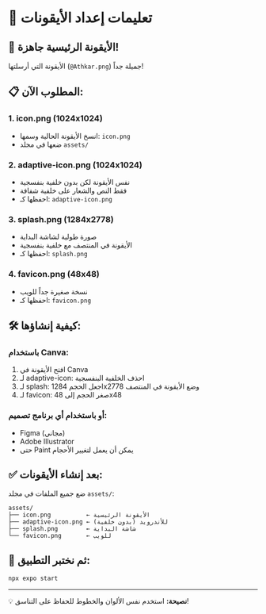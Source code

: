 # 📱 تعليمات إعداد الأيقونات

## 🎨 الأيقونة الرئيسية جاهزة!
الأيقونة التي أرسلتها (`@Athkar.png`) جميلة جداً! 

## 📋 المطلوب الآن:

### 1. **icon.png** (1024x1024)
- انسخ الأيقونة الحالية وسمها: `icon.png`
- ضعها في مجلد `assets/`

### 2. **adaptive-icon.png** (1024x1024)  
- نفس الأيقونة لكن بدون خلفية بنفسجية
- فقط النص والشعار على خلفية شفافة
- احفظها كـ: `adaptive-icon.png`

### 3. **splash.png** (1284x2778)
- صورة طولية لشاشة البداية
- الأيقونة في المنتصف مع خلفية بنفسجية
- احفظها كـ: `splash.png`

### 4. **favicon.png** (48x48)
- نسخة صغيرة جداً للويب
- احفظها كـ: `favicon.png`

## 🛠️ كيفية إنشاؤها:

### باستخدام Canva:
1. افتح الأيقونة في Canva
2. لـ adaptive-icon: احذف الخلفية البنفسجية
3. لـ splash: اجعل الحجم 1284x2778 وضع الأيقونة في المنتصف
4. لـ favicon: صغر الحجم إلى 48x48

### أو باستخدام أي برنامج تصميم:
- Figma (مجاني)
- Adobe Illustrator  
- حتى Paint يمكن أن يعمل لتغيير الأحجام

## ✅ بعد إنشاء الأيقونات:
ضع جميع الملفات في مجلد `assets/`:
```
assets/
├── icon.png          ← الأيقونة الرئيسية
├── adaptive-icon.png ← للأندرويد (بدون خلفية)
├── splash.png        ← شاشة البداية
└── favicon.png       ← للويب
```

## 🚀 ثم نختبر التطبيق:
```bash
npx expo start
```

---
💡 **نصيحة:** استخدم نفس الألوان والخطوط للحفاظ على التناسق!